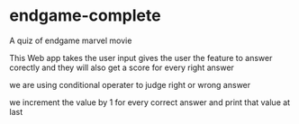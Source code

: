 # endgame-complete
A quiz of endgame marvel movie

This Web app takes the user input gives the user the feature to answer corectly and they will also get a score for every right answer

we are using conditional operater to judge right or wrong answer

we increment the value by 1 for every correct answer and print that value at last
